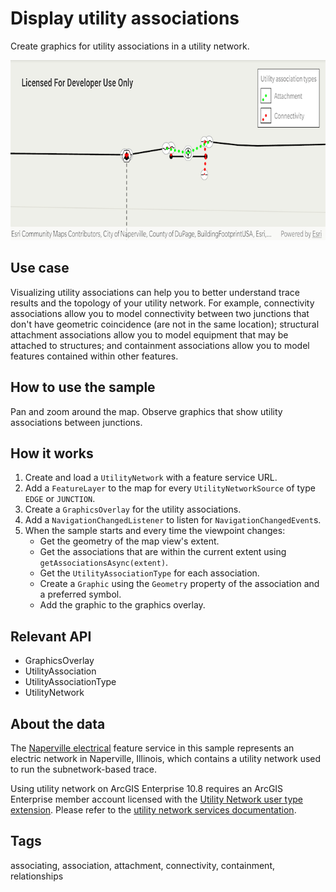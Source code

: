 # Display utility associations

Create graphics for utility associations in a utility network.

![Image of display utility associations](display-utility-associations.png)

## Use case

Visualizing utility associations can help you to better understand trace results and the topology of your utility network. For example, connectivity associations allow you to model connectivity between two junctions that don't have geometric coincidence (are not in the same location); structural attachment associations allow you to model equipment that may be attached to structures; and containment associations allow you to model features contained within other features.

## How to use the sample

Pan and zoom around the map. Observe graphics that show utility associations between junctions.

## How it works

1. Create and load a `UtilityNetwork` with a feature service URL.
2. Add a `FeatureLayer` to the map for every `UtilityNetworkSource` of type `EDGE` or `JUNCTION`.
3. Create a `GraphicsOverlay` for the utility associations.
4. Add a `NavigationChangedListener` to listen for `NavigationChangedEvent`s.
5. When the sample starts and every time the viewpoint changes:
    * Get the geometry of the map view's extent.
    * Get the associations that are within the current extent using `getAssociationsAsync(extent)`.
    * Get the `UtilityAssociationType` for each association.
    * Create a `Graphic` using the `Geometry` property of the association and a preferred symbol.
    * Add the graphic to the graphics overlay.

## Relevant API

* GraphicsOverlay
* UtilityAssociation
* UtilityAssociationType
* UtilityNetwork

## About the data

The [Naperville electrical](https://sampleserver7.arcgisonline.com/server/rest/services/UtilityNetwork/NapervilleElectric/FeatureServer) feature service in this sample represents an electric network in Naperville, Illinois, which contains a utility network used to run the subnetwork-based trace.

Using utility network on ArcGIS Enterprise 10.8 requires an ArcGIS Enterprise member account licensed with the [Utility Network user type extension](https://enterprise.arcgis.com/en/portal/latest/administer/windows/license-user-type-extensions.htm#ESRI_SECTION1_41D78AD9691B42E0A8C227C113C0C0BF). Please refer to the [utility network services documentation](https://enterprise.arcgis.com/en/server/latest/publish-services/windows/utility-network-services.htm).

## Tags

associating, association, attachment, connectivity, containment, relationships
